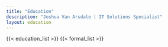 ```yaml
---
title: "Education"
description: "Joshua Van Arsdale | IT Solutions Specialist"
layout: education
---
```


{{< education_list >}}
{{< formal_list >}}
